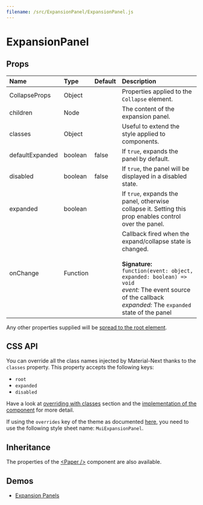 ```yaml
---
filename: /src/ExpansionPanel/ExpansionPanel.js
---
```


<!--- This documentation is automatically generated, do not try to edit it. -->

# ExpansionPanel



## Props

| Name | Type | Default | Description |
|:-----|:-----|:--------|:------------|
| CollapseProps | Object |  | Properties applied to the `Collapse` element. |
| children | Node |  | The content of the expansion panel. |
| classes | Object |  | Useful to extend the style applied to components. |
| defaultExpanded | boolean | false | If `true`, expands the panel by default. |
| disabled | boolean | false | If `true`, the panel will be displayed in a disabled state. |
| expanded | boolean |  | If `true`, expands the panel, otherwise collapse it. Setting this prop enables control over the panel. |
| onChange | Function |  | Callback fired when the expand/collapse state is changed.<br><br>**Signature:**<br>`function(event: object, expanded: boolean) => void`<br>*event:* The event source of the callback<br>*expanded:* The `expanded` state of the panel |

Any other properties supplied will be [spread to the root element](/guides/api#spread).

## CSS API

You can override all the class names injected by Material-Next thanks to the `classes` property.
This property accepts the following keys:
- `root`
- `expanded`
- `disabled`

Have a look at [overriding with classes](/customization/overrides#overriding-with-classes) section
and the [implementation of the component](https://github.com/material-next/material-next/tree/v1-beta/src/ExpansionPanel/ExpansionPanel.js)
for more detail.

If using the `overrides` key of the theme as documented
[here](/customization/themes#customizing-all-instances-of-a-component-type),
you need to use the following style sheet name: `MuiExpansionPanel`.

## Inheritance

The properties of the [&lt;Paper /&gt;](/api/paper) component are also available.

## Demos

- [Expansion Panels](/demos/expansion-panels)

